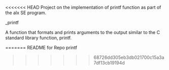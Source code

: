 <<<<<<< HEAD
Project on the implementation of printf function as part of the alx SE program.

_printf

A function that formats and prints arguments to the output similar to the C standard library function, printf.


=======
README for Repo printf
>>>>>>> 68726dd305eb3db021700c15a3a7df13cb19194d
